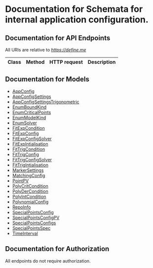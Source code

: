 # Documentation for Schemata for internal application configuration.

<a name="documentation-for-api-endpoints"></a>
## Documentation for API Endpoints

All URIs are relative to *https://define.me*

Class | Method | HTTP request | Description
------------ | ------------- | ------------- | -------------


<a name="documentation-for-models"></a>
## Documentation for Models

 - [AppConfig](.//Models/AppConfig.md)
 - [AppConfigSettings](.//Models/AppConfigSettings.md)
 - [AppConfigSettingsTrigonometric](.//Models/AppConfigSettingsTrigonometric.md)
 - [EnumBoundKind](.//Models/EnumBoundKind.md)
 - [EnumCriticalPoints](.//Models/EnumCriticalPoints.md)
 - [EnumModelKind](.//Models/EnumModelKind.md)
 - [EnumSolver](.//Models/EnumSolver.md)
 - [FitExpCondition](.//Models/FitExpCondition.md)
 - [FitExpConfig](.//Models/FitExpConfig.md)
 - [FitExpConfigSolver](.//Models/FitExpConfigSolver.md)
 - [FitExpIntialisation](.//Models/FitExpIntialisation.md)
 - [FitTrigCondition](.//Models/FitTrigCondition.md)
 - [FitTrigConfig](.//Models/FitTrigConfig.md)
 - [FitTrigConfigSolver](.//Models/FitTrigConfigSolver.md)
 - [FitTrigIntialisation](.//Models/FitTrigIntialisation.md)
 - [MarkerSettings](.//Models/MarkerSettings.md)
 - [MatchingConfig](.//Models/MatchingConfig.md)
 - [PointPV](.//Models/PointPV.md)
 - [PolyCritCondition](.//Models/PolyCritCondition.md)
 - [PolyDerCondition](.//Models/PolyDerCondition.md)
 - [PolyIntCondition](.//Models/PolyIntCondition.md)
 - [PolynomialConfig](.//Models/PolynomialConfig.md)
 - [RepoInfo](.//Models/RepoInfo.md)
 - [SpecialPointsConfig](.//Models/SpecialPointsConfig.md)
 - [SpecialPointsConfigPV](.//Models/SpecialPointsConfigPV.md)
 - [SpecialPointsConfigs](.//Models/SpecialPointsConfigs.md)
 - [SpecialPointsSpec](.//Models/SpecialPointsSpec.md)
 - [TimeInterval](.//Models/TimeInterval.md)


<a name="documentation-for-authorization"></a>
## Documentation for Authorization

All endpoints do not require authorization.
